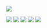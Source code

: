 <div>
  <div height="1000px">
    <img src="https://readme-typing-svg.herokuapp.com/?lines=Hello,%20Welcome%20to%20my%20Page!;&font=Fira%20Code&width=440&height=45&color=00acd8&vCenter=true&size=22&duration=7000&repeat=true">
  </div>

  <img src="https://img.shields.io/badge/Ruby-CC342D?style=flat-square&logo=Ruby&logoColor=white"/></a>
  <img src="https://img.shields.io/badge/Ruby_on_Rails-CC0000?style=flat-square&logo=ruby-on-rails&logoColor=white"/></a>
  <img src="https://img.shields.io/badge/PostgreSQL-336791?style=flat-square&logo=PostgreSQL&logoColor=white"/></a>
  <img src="https://img.shields.io/badge/JavaScript-F7DF1E?style=flat-square&logo=JavaScript&logoColor=white"/></a>
  <img src="https://img.shields.io/badge/Go-00ADD8?style=for-the-badge&logo=go&logoColor=white"/></a>
</div>

